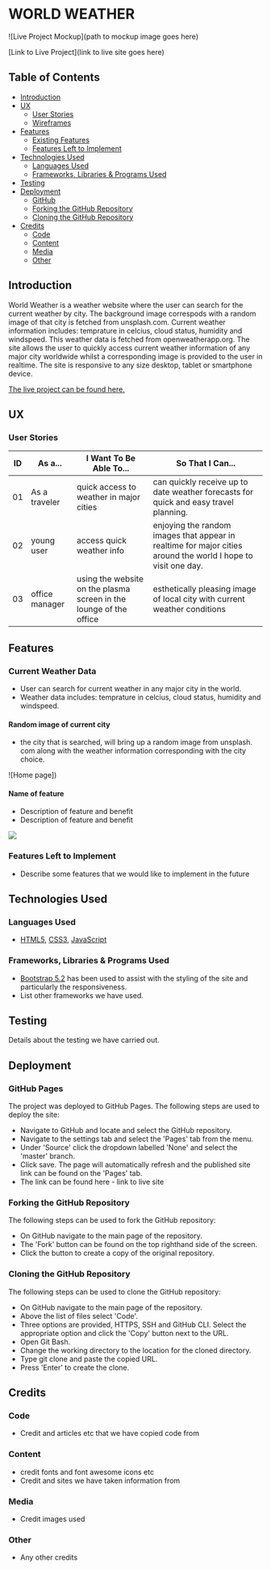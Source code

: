 # **WORLD WEATHER**

![Live Project Mockup](path to mockup image goes here)

[Link to Live Project](link to live site goes here)

## Table of Contents
- [Introduction](#introduction)
- [UX](#ux)
  - [User Stories](#user-stories)
  - [Wireframes](#wireframes)
- [Features](#features)
  - [Existing Features](#existing-features)
  - [Features Left to Implement](#features-left-to-implement)
- [Technologies Used](#technologies-used)
  - [Languages Used](#languages-used)
  - [Frameworks, Libraries & Programs Used](#frameworks-libraries--programs-used)
- [Testing](#testing)
- [Deployment](#deployment)
  - [GitHub](#github-pages)
  - [Forking the GitHub Repository](#forking-the-github-repository)
  - [Cloning the GitHub Repository](#cloning-the-github-repository)
- [Credits](#credits)
  - [Code](#code)
  - [Content](#content)
  - [Media](#media)
  - [Other](#other)

## Introduction
World Weather is a weather website where the user can search for the current weather by city. The background image correspods with a random image of that city is fetched from unsplash.com. Current weather information includes: temprature in celcius, cloud status, humidity and windspeed. This weather data is fetched from openweatherapp.org. The site allows the user to quickly access current weather information of any major city worldwide whilst a corresponding image is provided to the user in realtime. The site is responsive to any size desktop, tablet or smartphone device. 

 
[The live project can be found here.]()
## UX

### User Stories

| ID | As a... | I Want To Be Able To... | So That I Can...|
| --- | --- | --- | --- |
| 01 | As a traveler | quick access to weather in major cities | can quickly receive up to date weather forecasts for quick and easy travel planning. |
| 02 | young user | access quick weather info | enjoying the random images that appear in realtime for major cities around the world I hope to visit one day. |
| 03 | office manager| using the website on the plasma screen in the lounge of the office | esthetically pleasing image of local city with current weather conditions |

## Features

### Current Weather Data
* User can search for current weather in any major city in the world. 
* Weather data includes:  temprature in celcius, cloud status, humidity and windspeed.


#### Random image of current city 

* the city that is searched, will bring up a random image from unsplash. com along with the weather information corresponding with the city choice. 

![Home page])

#### Name of feature

* Description of feature and benefit
* Description of feature and benefit

![](vscode-remote://codeconnois-worldweathe-ogsu9djgk7y.ws-eu61.gitpod.io/workspace/world-weather-p2/assets/images/weather-home-london.png)

### Features Left to Implement

* Describe some features that we would like to implement in the future

## Technologies Used

### Languages Used
* [HTML5](https://en.wikipedia.org/wiki/HTML5), [CSS3](https://en.wikipedia.org/wiki/CSS), [JavaScript](https://en.wikipedia.org/wiki/JavaScript)

### Frameworks, Libraries & Programs Used

* [Bootstrap 5.2](https://getbootstrap.com/docs/5.2/getting-started/introduction/) has been used to assist with the styling of the site and particularly the responsiveness.
* List other frameworks we have used.

## Testing

Details about the testing we have carried out.

## Deployment

### GitHub Pages

The project was deployed to GitHub Pages. The following steps are used to deploy the site:
* Navigate to GitHub and locate and select the GitHub repository.
* Navigate to the settings tab and select the 'Pages' tab from the menu.
* Under 'Source' click the dropdown labelled 'None' and select the 'master' branch.
* Click save. The page will automatically refresh and the published site link can be found on the 'Pages' tab.
* The link can be found here - link to live site

### Forking the GitHub Repository

The following steps can be used to fork the GitHub repository:
* On GitHub navigate to the main page of the repository.
* The 'Fork' button can be found on the top righthand side of the screen.
* Click the button to create a copy of the original repository.

### Cloning the GitHub Repository

The following steps can be used to clone the GitHub repository:
* On GitHub navigate to the main page of the repository.
* Above the list of files select 'Code'.
* Three options are provided, HTTPS, SSH and GitHub CLI. Select the appropriate option and click the 'Copy' button next to the URL.
* Open Git Bash.
* Change the working directory to the location for the cloned directory.
* Type git clone and paste the copied URL.
* Press 'Enter' to create the clone.

## Credits

### Code

* Credit and articles etc that we have copied code from

### Content
* credit fonts and font awesome icons etc
* Credit and sites we have taken information from

### Media
* Credit images used

### Other

* Any other credits
